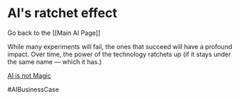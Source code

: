 # AI's ratchet effect

Go back to the [[Main AI Page]]

While many experiments will fail, the ones that succeed will have a profound impact. Over time, the power of the technology ratchets up (if it stays under the same name — which it has.)

[AI is not Magic](https://www.ibm.com/blogs/think/2019/03/ai-is-not-magic/)

#AIBusinessCase 